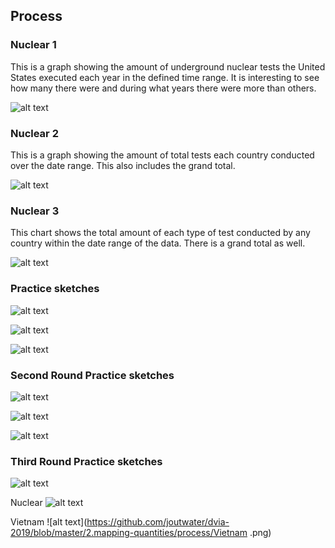 ## Process


### Nuclear 1

This is a graph showing the amount of underground nuclear tests the United States executed each year in the defined time range. It is interesting to see how many there were and during what years there were more than others.

![alt text](https://github.com/joutwater/dvia-2019/blob/master/2.mapping-quantities/process/NUCLEAR_1.png)

### Nuclear 2

This is a graph showing the amount of total tests each country conducted over the date range. This also includes the grand total.

![alt text](https://github.com/joutwater/dvia-2019/blob/master/2.mapping-quantities/process/NUCLEAR_2.png)

### Nuclear 3

This chart shows the total amount of each type of test conducted by any country within the date range of the data. There is a grand total as well.

![alt text](https://github.com/joutwater/dvia-2019/blob/master/2.mapping-quantities/process/NUCLEAR_3.png)

### Practice sketches

![alt text](https://github.com/joutwater/dvia-2019/blob/master/2.mapping-quantities/process/IMG_2989.jpg)

![alt text](https://github.com/joutwater/dvia-2019/blob/master/2.mapping-quantities/process/IMG_2990.jpg)

![alt text](https://github.com/joutwater/dvia-2019/blob/master/2.mapping-quantities/process/IMG_2991.jpg)

### Second Round Practice sketches

![alt text](https://github.com/joutwater/dvia-2019/blob/master/2.mapping-quantities/process/IMG-3027.jpg)

![alt text](https://github.com/joutwater/dvia-2019/blob/master/2.mapping-quantities/process/IMG-3028.jpg)

![alt text](https://github.com/joutwater/dvia-2019/blob/master/2.mapping-quantities/process/IMG-3029.jpg)

### Third Round Practice sketches

![alt text](https://github.com/joutwater/dvia-2019/blob/master/2.mapping-quantities/process/concept-3.png)

Nuclear
![alt text](https://github.com/joutwater/dvia-2019/blob/master/2.mapping-quantities/process/Nuclear.png)

Vietnam
![alt text](https://github.com/joutwater/dvia-2019/blob/master/2.mapping-quantities/process/Vietnam .png)

